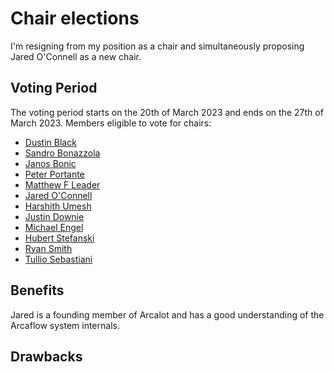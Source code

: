 # Chair elections

I'm resigning from my position as a chair and simultaneously proposing Jared O'Connell as a new chair.

## Voting Period

The voting period starts on the 20th of March 2023 and ends on the 27th of March 2023. Members eligible to vote for
chairs:

* [Dustin Black](https://github.com/dustinblack)
* [Sandro Bonazzola](https://github.com/sandrobonazzola)
* [Janos Bonic](https://github.com/janosdebugs)
* [Peter Portante](https://github.com/portante)
* [Matthew F Leader](https://github.com/mfleader)
* [Jared O'Connell](https://github.com/jaredoconnell)
* [Harshith Umesh](https://github.com/Harshith-umesh)
* [Justin Downie](https://github.com/jdowni000)
* [Michael Engel](https://github.com/engelmi)
* [Hubert Stefanski](https://github.com/HubertStefanski)
* [Ryan Smith](https://github.com/AvlWx2014)
* [Tullio Sebastiani](https://github.com/tsebastiani)

## Benefits

Jared is a founding member of Arcalot and has a good understanding of the Arcaflow system internals.

## Drawbacks


